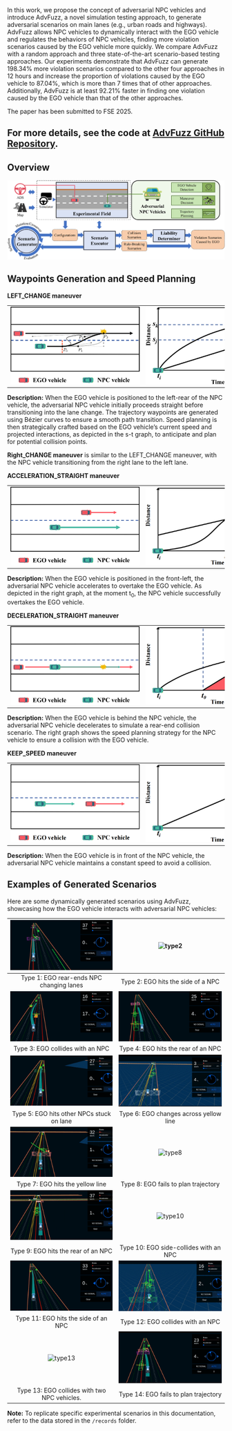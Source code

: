 In this work, we propose the concept of adversarial NPC vehicles and introduce AdvFuzz, a novel simulation testing approach, to generate adversarial scenarios on main lanes (e.g., urban roads and highways). AdvFuzz allows NPC vehicles to dynamically interact with the EGO vehicle and regulates the behaviors of NPC vehicles, finding more violation scenarios caused by the EGO vehicle more quickly. We compare AdvFuzz with a random approach and three state-of-the-art scenario-based testing approaches. Our experiments demonstrate that AdvFuzz can generate 198.34% more violation scenarios compared to the other four approaches in 12 hours and increase the proportion of violations caused by the EGO vehicle to 87.04%, which is more than 7 times that of other approaches. Additionally, AdvFuzz is at least 92.21% faster in finding one violation caused by the EGO vehicle than that of the other approaches.

<!-- 补一句code代码点击这里查看 -->
The paper has been submitted to FSE 2025.

## For more details, see the code at [AdvFuzz GitHub Repository](https://github.com/AdvFuzz).

## Overview
![Overview Image](/img/Overview_00.png)


## Waypoints Generation and Speed Planning

**LEFT_CHANGE maneuver**

<table>
  <tr>
    <td><img src="img/ST_graph1.png" alt="Graph 1" style="width:100%; max-width:500px; min-width:300px;"></td>
    <td><img src="img/ST_graph2.png" alt="Graph 2" style="width:100%; max-width:500px; min-width:300px;"></td>
  </tr>
</table>

**Description:** When the EGO vehicle is positioned to the left-rear of the NPC vehicle, the adversarial NPC vehicle initially proceeds straight before transitioning into the lane change. The trajectory waypoints are generated using Bézier curves to ensure a smooth path transition. Speed planning is then strategically crafted based on the EGO vehicle’s current speed and projected interactions, as depicted in the s-t graph, to anticipate and plan for potential collision points.

**Right_CHANGE maneuver** is similar to the LEFT_CHANGE maneuver, with the NPC vehicle transitioning from the right lane to the left lane.

**ACCELERATION_STRAIGHT maneuver**

<table>
  <tr>
    <td><img src="img/ST_graph6.png" alt="Acceleration Graph" style="width:100%; max-width:500px; min-width:300px;"></td>
    <td><img src="img/ST_graph3_00.png" alt="Speed Planning Graph" style="width:100%; max-width:500px; min-width:300px;"></td>
  </tr>
</table>

**Description:** When the EGO vehicle is positioned in the front-left, the adversarial NPC vehicle accelerates to overtake the EGO vehicle. As depicted in the right graph, at the moment t<sub>0</sub>, the NPC vehicle successfully overtakes the EGO vehicle.

**DECELERATION_STRAIGHT maneuver**

<table>
  <tr>
    <td><img src="img/ST_graph5.png" alt="Deceleration Graph" style="width:100%; max-width:500px; min-width:300px;"></td>
    <td><img src="img/ST_graph2_00.png" alt="Speed Control Graph" style="width:100%; max-width:500px; min-width:300px;"></td>
  </tr>
</table>

**Description:** When the EGO vehicle is behind the NPC vehicle, the adversarial NPC vehicle decelerates to simulate a rear-end collision scenario. The right graph shows the speed planning strategy for the NPC vehicle to ensure a collision with the EGO vehicle.

**KEEP_SPEED maneuver**

<table>
  <tr>
    <td><img src="img/ST_graph7_00.png" alt="Keep Speed Graph" style="width:100%; max-width:500px; min-width:300px;"></td>
    <td><img src="img/ST_graph8_00.png" alt="Speed Planning Graph" style="width:100%; max-width:500px; min-width:300px;"></td>
  </tr>
</table>

**Description:** When the EGO vehicle is in front of the NPC vehicle, the adversarial NPC vehicle maintains a constant speed to avoid a collision. 



## Examples of Generated Scenarios
Here are some dynamically generated scenarios using AdvFuzz, showcasing how the EGO vehicle interacts with adversarial NPC vehicles:

| ![type1](img/type1.gif) | ![type2](img/type2.gif) |
|:------------------------:|:------------------------:|
| Type 1: EGO rear-ends NPC changing lanes | Type 2: EGO hits the side of a NPC |
| ![type3](img/type3.gif) | ![type4](img/type4.gif) |
| Type 3: EGO collides with an NPC | Type 4: EGO hits the rear of an NPC |
| ![type5](img/type5.gif) | ![type6](img/type6.gif) |
| Type 5: EGO hits other NPCs stuck on lane | Type 6: EGO changes across yellow line |
| ![type7](img/type7.gif) | ![type8](img/type8.gif) |
| Type 7: EGO hits the yellow line | Type 8: EGO fails to plan trajectory |
| ![type9](img/type9.gif) | ![type10](img/type10.gif) |
| Type 9: EGO hits the rear of an NPC | Type 10: EGO side-collides with an NPC |
| ![type11](img/type11.gif) | ![type12](img/type12.gif) |
| Type 11: EGO hits the side of an NPC | Type 12: EGO collides with an NPC |
| ![type13](img/type13.gif) | ![type14](img/type14.gif) |
| Type 13: EGO collides with two NPC vehicles. | Type 14: EGO fails to plan trajectory |

**Note:** To replicate specific experimental scenarios in this documentation, refer to the data stored in the `/records` folder.

